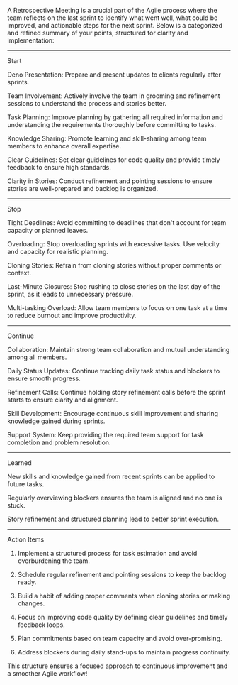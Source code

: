 A Retrospective Meeting is a crucial part of the Agile process where the team reflects on the last sprint to identify what went well, what could be improved, and actionable steps for the next sprint. Below is a categorized and refined summary of your points, structured for clarity and implementation:


---

Start

Deno Presentation: Prepare and present updates to clients regularly after sprints.

Team Involvement: Actively involve the team in grooming and refinement sessions to understand the process and stories better.

Task Planning: Improve planning by gathering all required information and understanding the requirements thoroughly before committing to tasks.

Knowledge Sharing: Promote learning and skill-sharing among team members to enhance overall expertise.

Clear Guidelines: Set clear guidelines for code quality and provide timely feedback to ensure high standards.

Clarity in Stories: Conduct refinement and pointing sessions to ensure stories are well-prepared and backlog is organized.



---

Stop

Tight Deadlines: Avoid committing to deadlines that don't account for team capacity or planned leaves.

Overloading: Stop overloading sprints with excessive tasks. Use velocity and capacity for realistic planning.

Cloning Stories: Refrain from cloning stories without proper comments or context.

Last-Minute Closures: Stop rushing to close stories on the last day of the sprint, as it leads to unnecessary pressure.

Multi-tasking Overload: Allow team members to focus on one task at a time to reduce burnout and improve productivity.



---

Continue

Collaboration: Maintain strong team collaboration and mutual understanding among all members.

Daily Status Updates: Continue tracking daily task status and blockers to ensure smooth progress.

Refinement Calls: Continue holding story refinement calls before the sprint starts to ensure clarity and alignment.

Skill Development: Encourage continuous skill improvement and sharing knowledge gained during sprints.

Support System: Keep providing the required team support for task completion and problem resolution.



---

Learned

New skills and knowledge gained from recent sprints can be applied to future tasks.

Regularly overviewing blockers ensures the team is aligned and no one is stuck.

Story refinement and structured planning lead to better sprint execution.



---

Action Items

1. Implement a structured process for task estimation and avoid overburdening the team.


2. Schedule regular refinement and pointing sessions to keep the backlog ready.


3. Build a habit of adding proper comments when cloning stories or making changes.


4. Focus on improving code quality by defining clear guidelines and timely feedback loops.


5. Plan commitments based on team capacity and avoid over-promising.


6. Address blockers during daily stand-ups to maintain progress continuity.



This structure ensures a focused approach to continuous improvement and a smoother Agile workflow!

